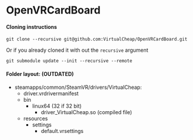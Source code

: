 # OpenVRCardBoard
#### Cloning instructions
```
git clone --recursive git@github.com:VirtualCheap/OpenVRCardBoard.git
```
Or if you already cloned it with out the `recursive` argument
```
git submodule update --init --recursive --remote
```
#### Folder layout: (OUTDATED)
- steamapps/common/SteamVR/drivers/VirtualCheap:
  - driver.vrdrivermanifest
  - bin
    - linux64 (32 if 32 bit)
      - driver_VirtualCheap.so (compiled file)
  - resources
    - settings
      - default.vrsettings
